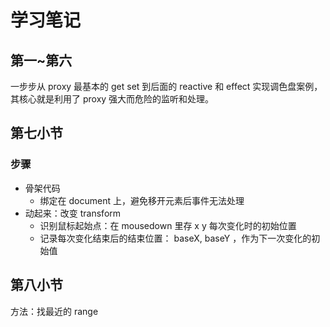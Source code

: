 # 学习笔记

## 第一~第六

一步步从 proxy 最基本的 get set 到后面的 reactive 和 effect 实现调色盘案例，其核心就是利用了 proxy 强大而危险的监听和处理。

## 第七小节

### 步骤

- 骨架代码
  - 绑定在 document 上，避免移开元素后事件无法处理
- 动起来：改变 transform
  - 识别鼠标起始点：在 mousedown 里存 x y 每次变化时的初始位置
  - 记录每次变化结束后的结束位置： baseX, baseY ，作为下一次变化的初始值

## 第八小节

方法：找最近的 range
